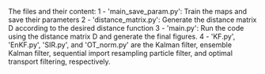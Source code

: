 The files and their content:
1 - 'main_save_param.py': Train the maps and save their parameters
2 - 'distance_matrix.py': Generate the distance matrix D according to the desired distance function
3 - 'main.py': Run the code using the distance matrix D and generate the final figures.
4 - 'KF.py', 'EnKF.py', 'SIR.py', and 'OT_norm.py' are the Kalman filter, ensemble Kalman filter, sequential import resampling particle filter, and optimal transport filtering, respectively.
